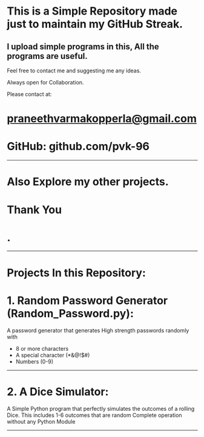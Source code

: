 # This is a Simple Repository made just to maintain my GitHub Streak.
I upload simple programs in this, All the programs are useful.
---
Feel free to contact me and suggesting me any ideas.

Always open for Collaboration.

Please contact at:
# praneethvarmakopperla@gmail.com
# GitHub: github.com/pvk-96
---
# Also Explore my other projects.
# Thank You
# .

---

# Projects In this Repository:
# 1. Random Password Generator (Random_Password.py):
A password generator that generates High strength passwords randomly with
  * 8 or more characters
  * A special character (*&@!$#)
  * Numbers (0-9)
---

# 2. A Dice Simulator:
A Simple Python program that perfectly simulates the outcomes of a rolling Dice.
  This includes 1-6 outcomes that are random
  Complete operation without any Python Module

---
